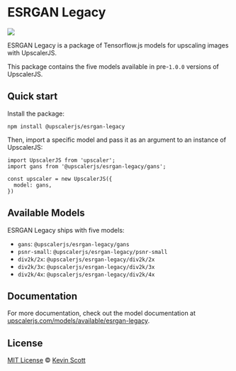 # ESRGAN Legacy

[![](https://data.jsdelivr.com/v1/package/npm/@upscalerjs/esrgan-legacy/badge)](https://www.jsdelivr.com/package/npm/@upscalerjs/esrgan-legacy)

ESRGAN Legacy is a package of Tensorflow.js models for upscaling images with UpscalerJS.

This package contains the five models available in pre-`1.0.0` versions of UpscalerJS.

## Quick start

Install the package:

```
npm install @upscalerjs/esrgan-legacy
```

Then, import a specific model and pass it as an argument to an instance of UpscalerJS:

```
import UpscalerJS from 'upscaler';
import gans from '@upscalerjs/esrgan-legacy/gans';

const upscaler = new UpscalerJS({
  model: gans,
})
```

## Available Models

ESRGAN Legacy ships with five models:

- `gans`: `@upscalerjs/esrgan-legacy/gans`
- `psnr-small`: `@upscalerjs/esrgan-legacy/psnr-small`
- `div2k/2x`: `@upscalerjs/esrgan-legacy/div2k/2x`
- `div2k/3x`: `@upscalerjs/esrgan-legacy/div2k/3x`
- `div2k/4x`: `@upscalerjs/esrgan-legacy/div2k/4x`

## Documentation

For more documentation, check out the model documentation at [upscalerjs.com/models/available/esrgan-legacy](https://upscalerjs.com/models/available/esrgan-legacy).

## License

[MIT License](https://oss.ninja/mit/developit/) © [Kevin Scott](https://thekevinscott.com)
